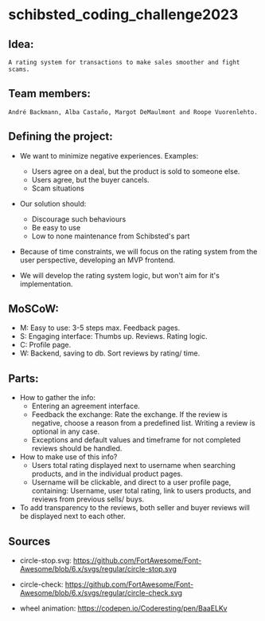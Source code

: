# schibsted_coding_challenge2023

## Idea:

    A rating system for transactions to make sales smoother and fight scams.

## Team members:

    André Backmann, Alba Castaño, Margot DeMaulmont and Roope Vuorenlehto.

## Defining the project:

- We want to minimize negative experiences. Examples:

  - Users agree on a deal, but the product is sold to someone else.
  - Users agree, but the buyer cancels.
  - Scam situations

- Our solution should:

  - Discourage such behaviours
  - Be easy to use
  - Low to none maintenance from Schibsted's part

- Because of time constraints, we will focus on the rating system from the user perspective, developing an MVP frontend.
- We will develop the rating system logic, but won't aim for it's implementation.

## MoSCoW:

- M:
  Easy to use: 3-5 steps max.
  Feedback pages.
- S:
  Engaging interface: Thumbs up.
  Reviews.
  Rating logic.
- C:
  Profile page.
- W:
  Backend, saving to db.
  Sort reviews by rating/ time.

## Parts:

- How to gather the info:
  - Entering an agreement interface.
  - Feedback the exchange: Rate the exchange. If the review is negative, choose a reason from a predefined list. Writing a review is optional in any case.
  - Exceptions and default values and timeframe for not completed reviews should be handled.
- How to make use of this info?
  - Users total rating displayed next to username when searching products, and in the individual product pages.
  - Username will be clickable, and direct to a user profile page, containing: Username, user total rating, link to users products, and reviews from previous sells/ buys.
- To add transparency to the reviews, both seller and buyer reviews will be displayed next to each other.

## Sources

- circle-stop.svg: https://github.com/FortAwesome/Font-Awesome/blob/6.x/svgs/regular/circle-stop.svg

- circle-check: https://github.com/FortAwesome/Font-Awesome/blob/6.x/svgs/regular/circle-check.svg

- wheel animation: https://codepen.io/Coderesting/pen/BaaELKv


